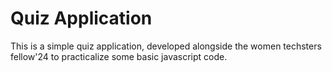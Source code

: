 # Quiz Application

This is a simple quiz application, developed alongside the women techsters fellow'24 to practicalize some basic javascript code.